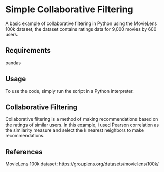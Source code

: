 # Simple Collaborative Filtering
A basic example of collaborative filtering in Python using the MovieLens 100k dataset, the dataset contains ratings data for 9,000 movies by 600 users.

## Requirements
pandas

## Usage
To use the code, simply run the script in a Python interpreter.

## Collaborative Filtering
Collaborative filtering is a method of making recommendations based on the ratings of similar users. In this example, i used Pearson correlation as the similarity measure and select the k nearest neighbors to make recommendations.

## References
MovieLens 100k dataset: https://grouplens.org/datasets/movielens/100k/
